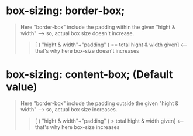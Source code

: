 # box-sizing: border-box;
> Here "border-box" include the padding within the given "hight & width" --> so, actual box size doesn't increase.
>>[ ( "hight & width"+"padding" ) == total hight & width given] <-- that's why here box-size doesn't increases
# box-sizing: content-box; (Default value)
> Here "border-box" include the padding outside the given "hight & width" --> so, actual box size increases. 
>>[ ( "hight & width"+"padding" ) > total hight & width given] <-- that's why here box-size increases
